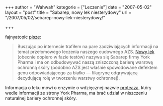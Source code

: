+++
author = "Wahwah"
kategorie = ["Leczenie"]
date = "2007-05-02"
layout = "post"
title = "Sabarep, nowy lek niesterydowy"
url = "/2007/05/02/sebarep-nowy-lek-niesterydowy/"

+++

fajnyatopic [pisze][1]:

> <span class="postbody">Buszując po internecie trafiłem na pare zadziwiających informacji na temat przełomowego leczenia naszego cudownego AZS. <a href="http://www.yorkpharma.com/?RubrikID=305">Nowy lek</a> (obecnie dopiero w fazie testów) nazywa się Sabarep firmy York Pharma i ma on odbudowywać naszą zniszczoną barierę warstwę ochronną skóry (podobno AZS jest właśnie spowodowane defektem genu odpowiadającego za białko ― filagrynę odgrywającą decydującą rolę w tworzeniu warstwy ochronnej).</span>

Informacja o leku mówi o enzymie o wdzięcznej nazwie [proteaza][2], który wedle informacji ze strony York Pharma, ma brać udział w niszczeniu naturalnej bariery ochronnej skóry.

 [1]: http://www.atopowe-zapalenie.pl/forum/viewtopic.php?p=60624#60624
 [2]: http://pl.wikipedia.org/wiki/Proteaza